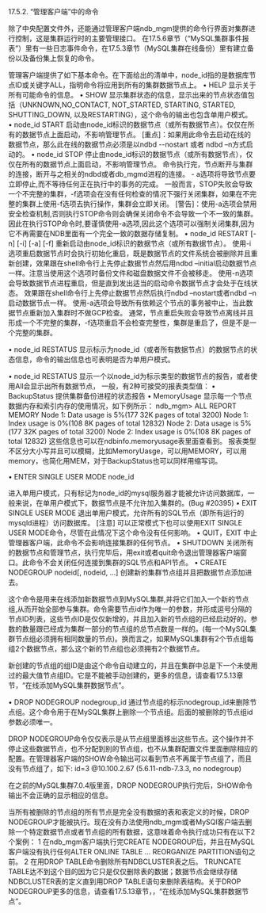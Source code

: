 17.5.2. “管理客户端”中的命令

除了中央配置文件外，还能通过管理客户端ndb_mgm提供的命令行界面对集群进行控制，这是集群运行时的主要管理接口。
在17.5.6章节（“MySQL集群事件报表”）里有一些日志事件命令，在17.5.3章节（MySQL集群在线备份）里有建立备份以及备份集上恢复的命令。

管理客户端提供了如下基本命令。在下面给出的清单中，node_id指的是数据库节点ID或关键字ALL，指明命令将应用到所有的集群数据节点上。
•  HELP
  显示关于所有可能命令的信息。
•  SHOW
显示集群状态的信息，显示出来的节点状态值包括（UNKNOWN,NO_CONTACT, NOT_STARTED, STARTING, STARTED, SHUTTING_DOWN, 以及RESTARTING），这个命令的输出也包含单用户模式。
•  node_id START
启动由node_id标识的数据节点（或所有数据节点）。仅仅在所有的数据节点上面启动，不影响管理节点。
[重点]：如果用此命令去启动在线的数据节点，那么此在线的数据节点必须是以ndbd --nostart  或者 ndbd –n方式启动的。
•  node_id STOP
   停止由node_id标识的数据节点（或所有数据节点），仅仅在所有的数据节点上面启动，不影响管理节点。
	命令执行完，节点断开与集群的连接，断开与之相关的ndbd或者db_mgmd进程的连接。
	- a选项将导致节点要立即停止,而不等待任何正在执行中的事务的完成。
	一般而言，STOP失败会导致一个不完整的集群，-f选项会在没有任何检查的情况下强行关闭集群，如果在不完整的集群上使用-f选项去执行操作，集群会立即关闭。
	[警告]：使用-a选项会禁用安全检查机制,否则执行STOP命令则会确保关闭命令不会导致一个不一致的集群。因此在执行STOP命令时,要谨慎使用-a选项,因此这个选项可以强制关闭集群,因为它不再需要在NDB里面有一个完全一致的数据存储复制。
•  node_id RESTART [-n] [-i] [-a] [-f]
重新启动由node_id标识的数据节点（或所有数据节点）。
使用-i选项重启数据节点时会执行初始化重启，既是数据节点的文件系统会被删除并且重新创建，效果跟在shell命令行上先停止数据节点然后用ndbd –initial启动数据节点一样。注意当使用这个选项时备份文件和磁盘数据文件不会被移走。
使用-n选项会导致数据节点进程重启，但是直到发出适当的启动命令数据节点才会处于在线状态。
效果跟在shell命令行上先停止数据节点然后执行ndbd –nostart或者ndbd –n启动数据节点一样。
使用-a选项会导致所有依赖这个节点的事务被中止，当此数据节点重新加入集群时不做GCP检查。
通常，节点重启失败会导致节点离线并且形成一个不完整的集群，-f选项重启不会检查完整性，集群是重启了，但是不是一个完整的集群。

•  node_id RESTATUS
显示标示为node_id（或者所有数据节点）的数据节点的状态信息，命令的输出信息也可表明是否为单用户模式。

•  node_id RESTATUS
显示一个以node_id为标示类型的数据节点的报告，或者使用All会显示出所有数据节点，
一般，有2种可接受的报表类型值：
	•  BackupStatus  提供集群备份进程的状态报告
	•  MemoryUsage  显示每一个节点数据内存和索引内存的使用情况，如下例所示：
ndb_mgm> ALL REPORT MEMORY
Node 1: Data usage is 5%(177 32K pages of total 3200)
Node 1: Index usage is 0%(108 8K pages of total 12832)
Node 2: Data usage is 5%(177 32K pages of total 3200)
Node 2: Index usage is 0%(108 8K pages of total 12832)
     这些信息也可以在ndbinfo.memoryusage表里面查看到。
    报表类型不区分大小写并且可以模糊，比如MemoryUasge，可以用MEMORY，可以用memory，也简化用MEM，对于BackupStatus也可以同样用缩写词。

•  ENTER SINGLE USER MODE node_id

进入单用户模式，只有标记为node_id的mysql服务器才能被允许访问数据库，一般来说，在单用户模式下，数据节点是不允许加入集群的。(Bug #20395)
•  EXIT SINGLE USER MODE
退出单用户模式，允许所有的SQL节点（即所有运行的mysqld进程）访问数据库。
   [注意] 
	可以正常模式下也可以使用EXIT SINGLE USER MODE命令，尽管在此情况下这个命令没有任何影响。
•  QUIT，EXIT
中止管理器客户端，此命令不会影响连接集群的任何节点。
•  SHUTDOWN
关闭所有的数据节点和管理节点，执行完毕后，用exit或者quit命令退出管理器客户端窗口。此命令不会关闭任何连接到集群的SQL节点和API节点。
•  CREATE NODEGROUP nodeid[, nodeid, ...]
创建新的集群节点组并且把数据节点添加进去。

这个命令是用来在线添加新数据节点到MySQL集群,并将它们加入一个新的节点组,从而开始全部参与集群。命令需要节点id作为唯一的参数，并形成逗号分隔的节点ID列表，这些节点ID是仅仅新增的，并且加入新的节点组的已经启动好的。参数的数量跟已经成为集群一部分的节点组的总节点数是一样的。(每一个MySQL集群节点组必须拥有相同数量的节点)。换而言之，如果MySQL集群有2个节点组每组2个数据节点，那么这个新的节点组也必须拥有2个数据节点。

新创建的节点组的组ID是由这个命令自动建立的，并且在集群中总是下一个未使用过的最大值节点组ID。它是不能被手动创建的，更多的信息，请查看17.5.13章节，“在线添加MySQL集群数据节点”。

•  DROP NODEGROUP nodegroup_id
通过节点组的标示nodegroup_id来删除节点组。这个命令用于在MySQL集群上删除一个节点组。后面的被删除的节点组id参数必须唯一。

DROP NODEGROUP命令仅仅表示是从节点组里面移出这些节点。这个操作并不停止这些数据节点，也不分配到别的节点组，也不从集群配置文件里面删除相应的配置。在管理器客户端的SHOW命令输出可以看到节点不再属于节点组了，而且没有节点组了，如下: 
id=3 @10.100.2.67 (5.6.11-ndb-7.3.3, no nodegroup)

在之前的MySQL集群7.0.4版里面，DROP NODEGROUP执行完后，SHOW命令输出不会正确的显示相应的信息。

当所有被删除的节点组的所有节点是完全没有数据的表和表定义的时候，DROP NODEGROUP才能被执行。现在没有办法使用ndb_mgm或者MySQl客户端去删除一个特定数据节点或者节点组的所有数据，这意味着命令执行成功只有在以下2个案例：
1 在ndb_mgm客户端执行完CREATE NODEGROUP后，并且在MySQL客户端没有执行任何ALTER ONLINE TABLE ... REORGANIZE PARTITION语句之前。
2 在用DROP TABLE命令删除所有NDBCLUSTER表之后。
	TRUNCATE TABLE达不到这个目的因为它只是仅仅删除表的数据；数据节点会继续存储NDBCLUSTER表的定义直到用DROP TABLE语句来删除表结构。关于DROP NODEGROUP更多的信息，请查看17.5.13章节，，“在线添加MySQL集群数据节点”。
